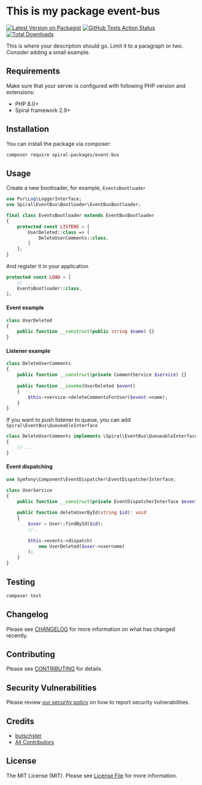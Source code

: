 # This is my package event-bus

[![Latest Version on Packagist](https://img.shields.io/packagist/v/spiral-packages/event-bus.svg?style=flat-square)](https://packagist.org/packages/spiral-packages/event-bus)
[![GitHub Tests Action Status](https://img.shields.io/github/workflow/status/spiral-packages/event-bus/run-tests?label=tests)](https://github.com/spiral-packages/event-bus/actions?query=workflow%3Arun-tests+branch%3Amain)
[![Total Downloads](https://img.shields.io/packagist/dt/spiral-packages/event-bus.svg?style=flat-square)](https://packagist.org/packages/spiral-packages/event-bus)

This is where your description should go. Limit it to a paragraph or two. Consider adding a small example.

## Requirements

Make sure that your server is configured with following PHP version and extensions:

- PHP 8.0+
- Spiral framework 2.9+

## Installation

You can install the package via composer:

```bash
composer require spiral-packages/event-bus
```

## Usage

Create a new bootloader, for example, `EventsBootloader`

```php
use Psr\Log\LoggerInterface;
use Spiral\EventBus\Bootloader\EventBusBootloader;

final class EventsBootloader extends EventBusBootloader
{
    protected const LISTENS = [
        UserDeleted::class => [
            DeleteUserComments::class,
        ]
    ];
}
```

And register it in your application

```php
protected const LOAD = [
    // ...
    EventsBootloader::class,
];
```

#### Event example
```php
class UserDeleted 
{
    public function __construct(public string $name) {}
}
```

#### Listener example

```php
class DeleteUserComments 
{
    public function __construct(private CommentService $service) {}
    
    public function __invoke(UserDeleted $event)
    {
        $this->service->deleteCommentsForUser($event->name);
    }
}
```

If you want to push listener to queue, you can add `Spiral\EventBus\QueueableInterface`

```php
class DeleteUserComments implements \Spiral\EventBus\QueueableInterface
{
    // ...
}
```

#### Event dispatching

```php
use Symfony\Component\EventDispatcher\EventDispatcherInterface;

class UserService 
{
    public function __construct(private EventDispatcherInterface $events) {}
    
    public function deleteUserById(string $id): void
    {
        $user = User::findById($id);
        //.. 
        
        $this->events->dispatch(
            new UserDeleted($user->username)
        );
    }
}

```

## Testing

```bash
composer test
```

## Changelog

Please see [CHANGELOG](CHANGELOG.md) for more information on what has changed recently.

## Contributing

Please see [CONTRIBUTING](.github/CONTRIBUTING.md) for details.

## Security Vulnerabilities

Please review [our security policy](../../security/policy) on how to report security vulnerabilities.

## Credits

- [butschster](https://github.com/spiral-packages)
- [All Contributors](../../contributors)

## License

The MIT License (MIT). Please see [License File](LICENSE) for more information.
